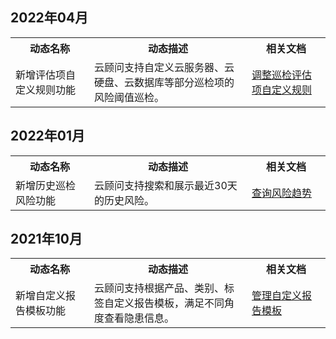 ## 2022年04月
<table>
	<tr><th style="width: 25%;">动态名称</th><th style="width: 50%;">动态描述</th><th style="width: 25%;">相关文档</th></tr>
		<tr>
	<td>新增评估项自定义规则功能</td>	<td>云顾问支持自定义云服务器、云硬盘、云数据库等部分巡检项的风险阈值巡检。</td>
		<td><a href="https://cloud.tencent.com/document/product/1264/73942">调整巡检评估项自定义规则</a>
	</td>
	</tr>
</table>


## 2022年01月
<table>
	<tr><th style="width: 25%;">动态名称</th><th style="width: 50%;">动态描述</th><th style="width: 25%;">相关文档</th></tr>
		<tr>
	<td>新增历史巡检风险功能</td>	<td>云顾问支持搜索和展示最近30天的历史风险。</td>
		<td><a href="https://cloud.tencent.com/document/product/1264/73967">查询风险趋势</a>
	</td>
	</tr>
</table>

## 2021年10月
<table>
	<tr><th style="width: 25%;">动态名称</th><th style="width: 50%;">动态描述</th><th style="width: 25%;">相关文档</th></tr>
		<tr>
	<td>新增自定义报告模板功能</td>	<td>云顾问支持根据产品、类别、标签自定义报告模板，满足不同角度查看隐患信息。</td>
		<td><a href="https://cloud.tencent.com/document/product/1264/73854">管理自定义报告模板</a>
	</td>
	</tr>
</table>
